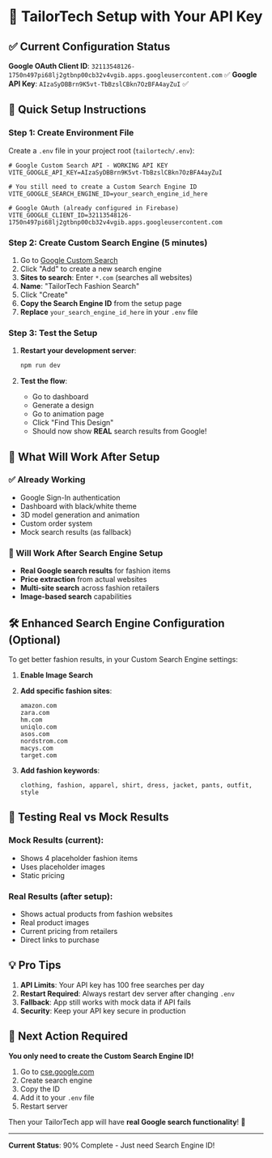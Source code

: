 # 🚀 TailorTech Setup with Your API Key

## ✅ Current Configuration Status

**Google OAuth Client ID**: `32113548126-1750n497pi68lj2gtbnp00cb32v4vgib.apps.googleusercontent.com` ✅
**Google API Key**: `AIzaSyDBBrn9K5vt-TbBzslCBkn7OzBFA4ayZuI` ✅

## 🔧 Quick Setup Instructions

### Step 1: Create Environment File

Create a `.env` file in your project root (`tailortech/.env`):

```env
# Google Custom Search API - WORKING API KEY
VITE_GOOGLE_API_KEY=AIzaSyDBBrn9K5vt-TbBzslCBkn7OzBFA4ayZuI

# You still need to create a Custom Search Engine ID
VITE_GOOGLE_SEARCH_ENGINE_ID=your_search_engine_id_here

# Google OAuth (already configured in Firebase)
VITE_GOOGLE_CLIENT_ID=32113548126-1750n497pi68lj2gtbnp00cb32v4vgib.apps.googleusercontent.com
```

### Step 2: Create Custom Search Engine (5 minutes)

1. Go to [Google Custom Search](https://cse.google.com/cse/)
2. Click "Add" to create a new search engine
3. **Sites to search**: Enter `*.com` (searches all websites)
4. **Name**: "TailorTech Fashion Search"
5. Click "Create"
6. **Copy the Search Engine ID** from the setup page
7. **Replace** `your_search_engine_id_here` in your `.env` file

### Step 3: Test the Setup

1. **Restart your development server**:
   ```bash
   npm run dev
   ```

2. **Test the flow**:
   - Go to dashboard
   - Generate a design
   - Go to animation page
   - Click "Find This Design"
   - Should now show **REAL** search results from Google!

## 🎯 What Will Work After Setup

### ✅ Already Working
- Google Sign-In authentication
- Dashboard with black/white theme
- 3D model generation and animation
- Custom order system
- Mock search results (as fallback)

### 🔄 Will Work After Search Engine Setup
- **Real Google search results** for fashion items
- **Price extraction** from actual websites
- **Multi-site search** across fashion retailers
- **Image-based search** capabilities

## 🛠️ Enhanced Search Engine Configuration (Optional)

To get better fashion results, in your Custom Search Engine settings:

1. **Enable Image Search**
2. **Add specific fashion sites**:
   ```
   amazon.com
   zara.com
   hm.com
   uniqlo.com
   asos.com
   nordstrom.com
   macys.com
   target.com
   ```

3. **Add fashion keywords**:
   ```
   clothing, fashion, apparel, shirt, dress, jacket, pants, outfit, style
   ```

## 🧪 Testing Real vs Mock Results

### Mock Results (current):
- Shows 4 placeholder fashion items
- Uses placeholder images
- Static pricing

### Real Results (after setup):
- Shows actual products from fashion websites
- Real product images
- Current pricing from retailers
- Direct links to purchase

## 💡 Pro Tips

1. **API Limits**: Your API key has 100 free searches per day
2. **Restart Required**: Always restart dev server after changing `.env`
3. **Fallback**: App still works with mock data if API fails
4. **Security**: Keep your API key secure in production

## 🚨 Next Action Required

**You only need to create the Custom Search Engine ID!**

1. Go to [cse.google.com](https://cse.google.com/cse/)
2. Create search engine
3. Copy the ID
4. Add it to your `.env` file
5. Restart server

Then your TailorTech app will have **real Google search functionality**! 🎉

---

**Current Status**: 90% Complete - Just need Search Engine ID!
